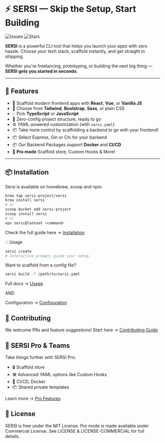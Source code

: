 # ⚡ SERSI — Skip the Setup, Start Building

![Issues](https://img.shields.io/github/issues/sersi-project/sersi)
![Stars](https://img.shields.io/github/stars/sersi-project/sersi)

**SERSI** is a powerful CLI tool that helps you launch your apps with zero hassle. Choose your tech stack, scaffold instantly, and get straight to shipping.

Whether you're freelancing, prototyping, or building the next big thing — **SERSI gets you started in seconds**.

---

## 🚀 Features

-   🔧 Scaffold modern frontend apps with **React**, **Vue**, or **Vanilla JS**
-   🎨 Choose from **Tailwind**, **Bootstrap**, **Sass**, or plain CSS
-   💡 Pick **TypeScript** or **JavaScript**
-   🧱 Zero-config project structure, ready to go
-   ⚙️ YAML-powered customization (with `sersi.yaml`)
-   📦 Take more control by scaffolding a backend to go with your frontend!
-   📦 Select Express, Gin or Chi for your backend
-   📦 Our Backend Packages support **Docker** and **CI/CD**
-   💼 **Pro mode** Scaffold store, Custom Hooks & More!

---

## 📦 Installation

Sersi is available on homebrew, scoop and npm.

```bash
brew tap sersi-project/sersi
brew install sersi
# or
scoop bucket add sersi-project
scoop install sersi
# or
npx sersi@lateset <command>
```

Check the full guide here → [Installation](./docs/installation.md)

💡 Usage

```bash
sersi create
# Interactive prompts guide your setup.
```

Want to scaffold from a config file?

```bash
sersi build -f /path/to/sersi.yaml
```

Full docs -> [Usage](./docs/USAGE.md)

AND

Configuration -> [Configuration](./docs/configuration.md)

## 🤝 Contributing

We welcome PRs and feature suggestions!
Start here → [Contributing Guide](./docs/CONTRIBUTING.md)

## 🔐 SERSI Pro & Teams

Take things further with SERSI Pro:

-   🔒 Scaffold store
-   🛠 Advanced YAML options like Custom Hooks
-   🚀 CI/CD, Docker
-   📦 Shared private templates

Learn more → [Pro Features](./docs/pro.md)

## 📄 License

SERSI is free under the MIT License.
Pro mode is made available under Commercial License.
See LICENSE & LICENSE-COMMERCIAL for full details.
